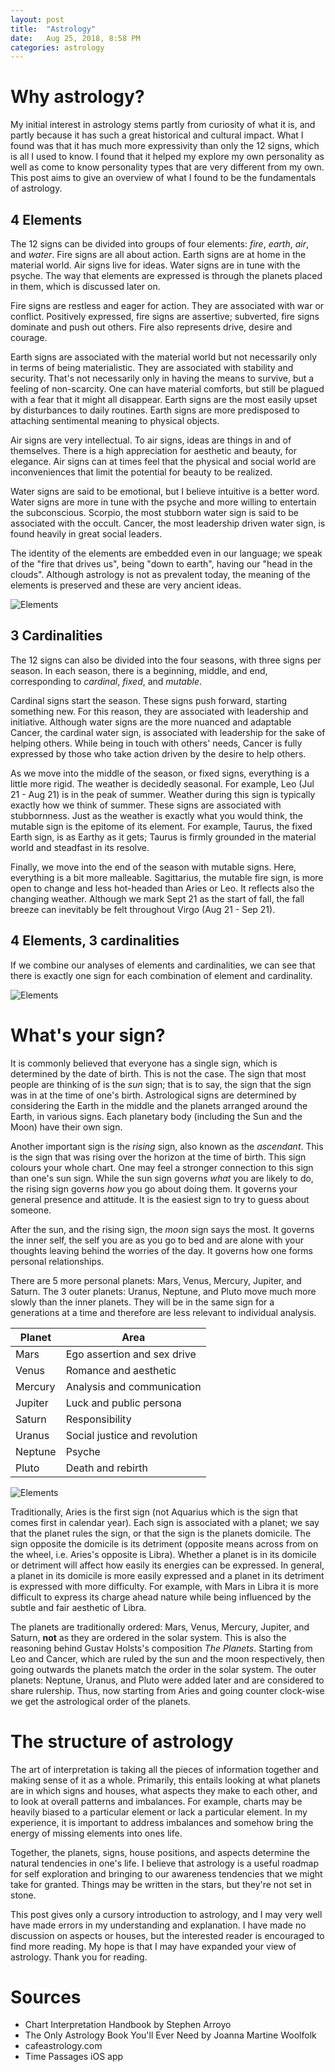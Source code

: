 ```yaml
---
layout: post
title:  "Astrology"
date:   Aug 25, 2018, 8:58 PM
categories: astrology
---
```


# Why astrology?

My initial interest in astrology stems partly from curiosity of what it is, and
partly because it has such a great historical and cultural impact.  What I found
was that it has much more expressivity than only the 12 signs, which is all I
used to know.  I found that it helped my explore my own personality as well as
come to know personality types that are very different from my own.  This post
aims to give an overview of what I found to be the fundamentals of astrology.

## 4 Elements

The 12 signs can be divided into groups of four elements: _fire_, _earth_,
_air_, and _water_.  Fire signs are all about action.  Earth signs are at home
in the material world.  Air signs live for ideas.  Water signs are in tune with
the psyche.  The way that elements are expressed is through the planets placed
in them, which is discussed later on.  

Fire signs are restless and eager for action.  They are associated with war or
conflict.  Positively expressed, fire signs are assertive; subverted, fire signs
dominate and push out others.  Fire also represents drive, desire and courage.

Earth signs are associated with the material world but not necessarily only in
terms of being materialistic.  They are associated with stability and security.
That's not necessarily only in having the means to survive, but a feeling of
non-scarcity.  One can have material comforts, but still be plagued with a
fear that it might all disappear.  Earth signs are the most easily upset by
disturbances to daily routines.  Earth signs are more predisposed to attaching
sentimental meaning to physical objects.

Air signs are very intellectual.  To air signs, ideas are things in and of
themselves.  There is a high appreciation for aesthetic and beauty, for
elegance.  Air signs can at times feel that the physical and social world are
inconveniences that limit the potential for beauty to be realized.

Water signs are said to be emotional, but I believe intuitive is a better word.
Water signs are more in tune with the psyche and more willing to entertain the
subconscious.  Scorpio, the most stubborn water sign is said to be associated
with the occult.  Cancer, the most leadership driven water sign, is found
heavily in great social leaders.

The identity of the elements  are embedded even in our
language; we speak of the "fire that drives us", being "down to earth", having
our "head in the clouds".  Although astrology is not as prevalent today, the
meaning of the elements is preserved and these are very ancient ideas.


![Elements](/imgs/ast_base.jpg)

## 3 Cardinalities

The 12 signs can also be divided into the four seasons, with three signs per
season.  In each season, there is a beginning, middle, and end, corresponding
to _cardinal_, _fixed_, and _mutable_.

Cardinal signs start the season.  These signs push forward, starting something
new.  For this reason, they are associated with leadership and initiative.
Although water signs are the more nuanced and adaptable Cancer, the cardinal
water sign, is associated with leadership for the sake of helping others.  While
being in touch with others' needs, Cancer is fully expressed by those who take
action driven by the desire to help others.

As we move into the middle of the season, or fixed signs, everything is a little
more rigid.  The weather is decidedly seasonal.  For example, Leo (Jul 21 - Aug
21) is in the peak of summer.  Weather during this sign is typically exactly how
we think of summer.  These signs are associated with stubbornness.  Just as the
weather is exactly what you would think, the mutable sign is the epitome of its
element.  For example, Taurus, the fixed Earth sign, is as Earthy as it gets;
Taurus is firmly grounded in the material world and steadfast in its resolve.

Finally, we move into the end of the season with mutable signs.  Here,
everything is a bit more malleable.  Sagittarius, the mutable fire sign, is more
open to change and less hot-headed than Aries or Leo.  It reflects also the
changing weather.  Although we mark Sept 21 as the start of fall, the fall
breeze can inevitably be felt throughout Virgo (Aug 21 - Sep 21).


## 4 Elements, 3 cardinalities

If we combine our analyses of elements and cardinalities, we can see that there
is exactly one sign for each combination of element and cardinality.

![Elements](/imgs/ast_seasons.jpg)

# What's your sign?

It is commonly believed that everyone has a single sign, which is determined by
the date of birth.  This is not the case.  The sign that most people are
thinking of is the _sun_ sign; that is to say, the sign that the sign was in at
the time of one's birth.  Astrological signs are determined by considering the
Earth in the middle and the planets arranged around the Earth, in various signs.
Each planetary body (including the Sun and the Moon) have their own sign.

Another important sign is the _rising_ sign, also known as the _ascendant_.
This is the sign that was rising over the horizon at the time of birth.  This
sign colours your whole chart.  One may feel a stronger connection to this sign
than one's sun sign.  While the sun sign governs _what_ you are likely to do,
the rising sign governs _how_ you go about doing them.  It governs your general
presence and attitude.  It is the easiest sign to try to guess about someone.

After the sun, and the rising sign, the _moon_ sign says the most.  It governs
the inner self, the self you are as you go to bed and are alone with your
thoughts leaving behind the worries of the day.  It governs how one forms
personal relationships.

There are 5 more personal planets: Mars, Venus, Mercury, Jupiter, and Saturn.
The 3 outer planets: Uranus, Neptune, and Pluto move much more slowly than the
inner planets.  They will be in the same sign for a generations at a time and
therefore are less relevant to individual analysis.

|Planet |Area |
| ------ | ---- |
| Mars | Ego assertion and sex drive |
| Venus | Romance and aesthetic |
| Mercury | Analysis and communication |
| Jupiter | Luck and public persona | 
| Saturn | Responsibility |
| Uranus | Social justice and revolution |
| Neptune | Psyche |
| Pluto | Death and rebirth |

![Elements](/imgs/ast_planets.jpg)

Traditionally, Aries is the first sign (not Aquarius which is the sign that
comes first in calendar year).  Each sign is associated with a planet; we say
that the planet rules the sign, or that the sign is the planets domicile.  The
sign opposite the domicile is its detriment (opposite means across from on the
wheel, i.e. Aries's opposite is Libra).  Whether a planet is in its domicile or
detriment will affect how easily its energies can be expressed.  In general, a
planet in its domicile is more easily expressed and a planet in its detriment is
expressed with more difficulty.  For example, with Mars in Libra it is more
difficult to express its charge ahead nature while being influenced by the
subtle and fair aesthetic of Libra.

The planets are traditionally ordered: Mars, Venus, Mercury, Jupiter, and
Saturn, **not** as they are ordered in the solar system.  This is also the
reasoning behind Gustav Holsts's composition _The Planets_.  Starting from Leo
and Cancer, which are ruled by the sun and the moon respectively, then going
outwards the planets match the order in the solar system.  The outer planets:
Neptune, Uranus, and Pluto were added later and are considered to share
rulership.  Thus, now starting from Aries and going counter clock-wise we get
the astrological order of the planets.

# The structure of astrology

The art of interpretation is taking all the pieces of information together and
making sense of it as a whole.  Primarily, this entails looking at what planets
are in which signs and houses, what aspects they make to each other, and to
look at overall patterns and imbalances.  For example, charts may be heavily
biased to a particular element or lack a particular element.  In my experience,
it is important to address imbalances and somehow bring the energy of missing
elements into ones life.

Together, the planets, signs, house positions, and aspects determine the natural
tendencies in one's life.  I believe that astrology is a useful roadmap for self
exploration and bringing to our awareness tendencies that we might take for
granted.  Things may be written in the stars, but they're not set in stone.

This post gives only a cursory introduction to astrology, and I may very well
have made errors in my understanding and explanation.  I have made no discussion
on aspects or houses, but the interested reader is encouraged to find more
reading.  My hope is that I may have expanded your view of astrology.  Thank you
for reading.

# Sources

- Chart Interpretation Handbook by Stephen Arroyo
- The Only Astrology Book You'll Ever Need by Joanna Martine Woolfolk
- cafeastrology.com
- Time Passages iOS app

